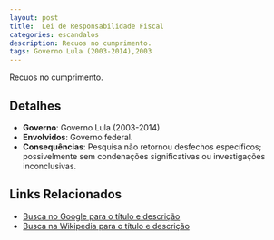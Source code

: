 ```yaml
---
layout: post
title:  Lei de Responsabilidade Fiscal
categories: escandalos
description: Recuos no cumprimento.
tags: Governo Lula (2003-2014),2003
---
```


Recuos no cumprimento.

## Detalhes
- **Governo**: Governo Lula (2003-2014)
- **Envolvidos**: Governo federal.
- **Consequências**: Pesquisa não retornou desfechos específicos; possivelmente sem condenações significativas ou investigações inconclusivas.

## Links Relacionados
- [Busca no Google para o título e descrição](https://www.google.com/search?q=Lei%20de%20Responsabilidade%20Fiscal%20Recuos%20no%20cumprimento.%20Governo%20Lula%20%282003-2014%29)
- [Busca na Wikipedia para o título e descrição](https://en.wikipedia.org/w/index.php?search=Lei%20de%20Responsabilidade%20Fiscal%20Recuos%20no%20cumprimento.%20Governo%20Lula%20%282003-2014%29)

